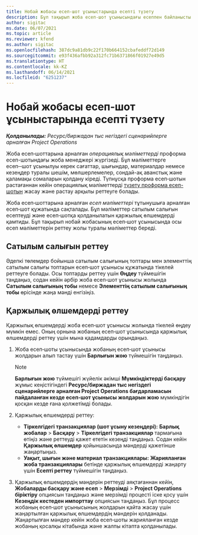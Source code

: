 ```yaml
---
title: Нобай жобасы есеп‑шот ұсыныстарында есепті түзету
description: Бұл тақырып жоба есеп-шот ұсынысындағы есеппен байланысты ақпаратты қалай түзетуге болатындығын түсіндіреді.
author: sigitac
ms.date: 06/07/2021
ms.topic: article
ms.reviewer: kfend
ms.author: sigitac
ms.openlocfilehash: 387dc9a81db9c22f170b664152cbafeddf72d149
ms.sourcegitcommit: e93f436afbb92a312fc71b6371866f01927e49d5
ms.translationtype: HT
ms.contentlocale: kk-KZ
ms.lasthandoff: 06/14/2021
ms.locfileid: "6251237"
---
```

# <a name="correct-the-accounting-on-draft-project-invoice-proposals"></a>Нобай жобасы есеп‑шот ұсыныстарында есепті түзету

_**Қолданылады:** Ресурс/биржадан тыс негіздегі сценарийлерге арналған Project Operations_

Жоба есеп‑шоттарына арналған *операциялық мәліметтерді* проформа есеп-шотындағы жоба менеджері жүргізеді. Бұл мәліметтерге есеп‑‑шот ұсынылуы керек сағаттар, шығындар, материалдар немесе кезеңдер туралы шешім, мөлшерлемелер, сондай-ақ аванстық және қаламақы сомаларын қолдану кіреді. Түпнұсқа проформа есеп‑шотын растағаннан кейін операциялық мәліметтерді [түзету проформа есеп-шотын](../proforma-invoicing/corrective-invoices.md) жасау және растау арқылы реттеуге болады.

Жоба есеп‑шоттарына арналған *есеп мәліметтері* тұтынушыға арналған есеп‑шот құжатында сақталады. Бұл мәліметтер сатылым салығын есептеуді және есеп‑шотқа қолданылатын қаржылық өлшемдерді қамтиды. Бұл тақырып нобай жобасының есеп‑шот ұсынысында осы есеп мәліметтерін реттеу жолы туралы мәліметтер береді.

## <a name="adjust-sales-tax"></a>Сатылым салығын реттеу

Әдепкі төлемдер бойынша сатылым салығының топтары мен элементтің сатылым салығы топтарын есеп‑шот ұсынысы құжатында тікелей реттеуге болады. Осы топтарды реттеу үшін **Өңдеу** түймешігін таңдаңыз, содан кейін әрбір жоба есеп‑шот ұсынысы жолында **Сатылым салығының тобы** немесе **Элементтің сатылым салығының тобы** өрісінде жаңа мәнді енгізіңіз.

## <a name="adjust-financial-dimensions"></a>Қаржылық өлшемдерді реттеу

Қаржылық өлшемдерді жоба есеп‑шот ұсынысы жолында тікелей өңдеу мүмкін емес. Оның орнына жобаның есеп‑шот ұсынысында қаржылық өлшемдерді реттеу үшін мына қадамдарды орындаңыз.

1. Жоба есеп‑шоты ұсынысында жобаның есеп‑шот ұсынысы жолдарын алып тастау үшін **Барлығын жою** түймешігін таңдаңыз.

    > [!NOTE]
    > **Барлығын жою** түймешігі жүйелік әкімші **Мүмкіндіктерді басқару** жұмыс кеңістігіндегі **Ресурс/биржадан тыс негіздегі сценарийлерге арналған Project Operations бағдарламасын пайдаланған кезде есеп‑шот ұсынысы жолдарын жою** мүмкіндігін қосқан кезде ғана қолжетімді болады.

2. Қаржылық өлшемдерді реттеу:

    - **Тіркелгідегі транзакциялар (шот ұсыну кезеңдері):** **Барлық жобалар** \> **Басқару** \> **Тіркелгідегі транзакциялар** тармағына өтіңіз және реттеуді қажет ететін кезеңді таңдаңыз. Содан кейін **Қаржылық өлшемдер** қойыншасында мәндерді қажетінше жаңартыңыз.
    - **Уақыт, шығын және материал транзакциялары:** **Жарияланған жоба транзакциялары** бетінде қаржылық өлшемдерді жаңарту үшін **Есепті реттеу** түймешігін таңдаңыз.

3. Қаржылық өлшемдердің мәндерін реттеуді аяқтағаннан кейін, **Жобаларды басқару және есеп** \> **Мерзімді** \> **Project Operations біріктіру** опциясын таңдаңыз және мерзімді процесті іске қосу үшін **Кезеңдік кестеден импорттау** опциясын таңдаңыз. Бұл процесс жобаның есеп‑шот ұсынысының жолдарын қайта жасау үшін жаңартылған қаржылық өлшемдердің мәндерін қолданады. Жаңартылған мәндер кейін жоба есеп‑шоты жарияланған кезде жобаның қосалқы кітабында және жалпы кітапта қолданылады.
